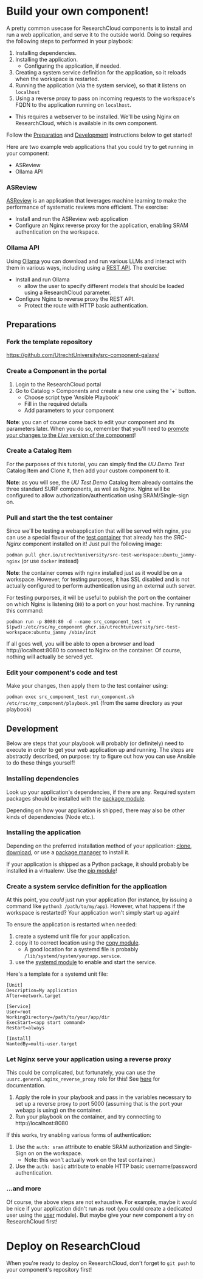 # Build your own component!

A pretty common usecase for ResearchCloud components is to install and run a web application, and serve it to the outside world. Doing so requires the following steps to performed in your playbook:

1. Installing dependencies.
1. Installing the application.
   * Configuring the application, if needed.
1. Creating a system service definition for the application, so it reloads when the workspace is restarted.
1. Running the application (via the system service), so that it listens on `localhost`
1. Using a reverse proxy to pass on incoming requests to the workspace's FQDN to the application running on `localhost`.
  * This requires a webserver to be installed. We'll be using Nginx on ResearchCloud, which is available in its own component.

Follow the [Preparation](#preparations) and [Development](#development) instructions below to get started!

Here are two example web applications that you could try to get running in your component:

* ASReview
* Ollama API

### ASReview

[ASReview](https://asreview.nl/download/) is an application that leverages machine learning to make the performance of systematic reviews more efficient. The exercise:

* Install and run the ASReview web application
* Configure an Nginx reverse proxy for the application, enabling SRAM authentication on the workspace.

### Ollama API

Using [Ollama](https://github.com/ollama/ollama) you can download and run various LLMs and interact with them in various ways, including using a [REST API](https://github.com/ollama/ollama?#rest-api). The exercise:

* Install and run Ollama
  * allow the user to specify different models that should be loaded using a ResearchCloud parameter.
* Configure Nginx to reverse proxy the REST API.
  * Protect the route with HTTP basic authentication.

## Preparations

### Fork the template repository

https://github.com/UtrechtUniversity/src-component-galaxy/

### Create a Component in the portal

1. Login to the ResearchCloud portal
1. Go to Catalog > Components and create a new one using the '+' button.
    * Choose script type 'Ansible Playbook'
    * Fill in the required details
    * Add parameters to your component

**Note**: you can of course come back to edit your component and its parameters later. When you do so, remember that you'll need to [promote your changes to the *Live* version of the component](https://servicedesk.surf.nl/wiki/pages/viewpage.action?pageId=102826582)!

### Create a Catalog Item

For the purposes of this tutorial, you can simply find the *UU Demo Test* Catalog Item and Clone it, then add your custom component to it.

**Note**: as you will see, the *UU Test Demo* Catalog Item already contains the three standard SURF components, as well as Nginx. Nginx will be configured to allow authorization/authentication using SRAM/Single-sign on.

### Pull and start the the test container

Since we'll be testing a webapplication that will be served with nginx, you can use a special flavour of the [test container](https://github.com/UtrechtUniversity/SRC-test-workspace/) that already has the *SRC-Nginx* component installed on it! Just pull the following image:

`podman pull ghcr.io/utrechtuniversity/src-test-workspace:ubuntu_jammy-nginx` (or use `docker` instead)

**Note**: the container comes with nginx installed just as it would be on a workspace. However, for testing purposes, it has SSL disabled and is not actually configured to perform authentication using an external auth server.

For testing purporses, it will be useful to publish the port on the container on which Nginx is listening (`80`) to a port on your host machine. Try running this command:

`podman run -p 8080:80 -d --name src_component_test -v $(pwd):/etc/rsc/my_component ghcr.io/utrechtuniversity/src-test-workspace:ubuntu_jammy /sbin/init`

If all goes well, you will be able to open a browser and load http://localhost:8080 to connect to Nginx on the container. Of course, nothing will actually be served yet.

### Edit your component's code and test

Make your changes, then apply them to the test container using:

`podman exec src_component_test run_component.sh /etc/rsc/my_component/playbook.yml` (from the same directory as your playbook)

## Development

Below are steps that your playbook will probably (or definitely) need to execute in order to get your web application up and running. The steps are abstractly described, on purpose: try to figure out how you can use Ansible to do these things yourself!

### Installing dependencies

Look up your application's dependencies, if there are any. Required system packages should be installed with the [package module](https://docs.ansible.com/ansible/latest/collections/ansible/builtin/package_module.html).

Depending on how your application is shipped, there may also be other kinds of dependencies (Node etc.).

### Installing the application

Depending on the preferred installation method of your application: [clone](https://docs.ansible.com/ansible/latest/collections/ansible/builtin/git_module.html), [download](https://docs.ansible.com/ansible/latest/collections/ansible/builtin/get_url_module.html), or use a [package manager](https://docs.ansible.com/ansible/latest/collections/ansible/builtin/package_module.html) to install it.

If your application is shipped as a Python package, it should probably be installed in a virtualenv. Use the [pip module](https://docs.ansible.com/ansible/latest/collections/ansible/builtin/pip_module.html)!

### Create a system service definition for the application

At this point, you *could* just run your application (for instance, by issuing a command like `python3 /path/to/my/app`). However, what happens if the workspace is restarted? Your application won't simply start up again!

To ensure the application is restarted when needed:

1. create a systemd unit file for your application.
1. copy it to correct location using the [copy module](https://docs.ansible.com/ansible/latest/collections/ansible/builtin/copy_module.html).
   * A good location for a systemd file is probably `/lib/systemd/system/yourapp.service`.
1. use the [systemd module](https://docs.ansible.com/ansible/latest/collections/ansible/builtin/systemd_module.html) to enable and start the service.

Here's a template for a systemd unit file:

```
[Unit]
Description=My application
After=network.target

[Service]
User=root
WorkingDirectory=/path/to/your/app/dir
ExecStart=<app start command>
Restart=always

[Install]
WantedBy=multi-user.target
```

### Let Nginx serve your application using a reverse proxy

This could be complicated, but fortunately, you can use the `uusrc.general.nginx_reverse_proxy` role for this! See [here](https://utrechtuniversity.github.io/researchcloud-items/playbooks/reverse_proxy.html) for documentation.

1. Apply the role in your playbook and pass in the variables necessary to set up a reverse proxy to port 5000 (assuming that is the port your webapp is using) on the container.
1. Run your playbook on the container, and try connecting to http://localhost:8080

If this works, try enabling various forms of authentication:

1. Use the `auth: sram` attribute to enable SRAM authorization and Single-Sign on on the workspace.
    * Note: this won't actually work on the test container.)
1. Use the `auth: basic` attribute to enable HTTP basic username/password authentication.

### ...and more

Of course, the above steps are not exhaustive. For example, maybe it would be nice if your application didn't run as root (you could create a dedicated user using the [user](https://docs.ansible.com/ansible/latest/collections/ansible/builtin/user_module.html) module). But maybe give your new component a try on ResearchCloud first!

# Deploy on ResearchCloud

When you're ready to deploy on ResearchCloud, don't forget to `git push` to your component's repository first!
